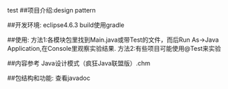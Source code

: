 test
##项目介绍:design pattern

##开发环境:
eclipse4.6.3 build使用gradle

##使用:
方法1:各模块包里找到Main.java或带Test的文件，而后Run As->Java Application,在Console里观察实验结果.
方法2:有些项目可能使用@Test来实验


##内容参考
Java设计模式（疯狂Java联盟版）.chm  


##包结构和功能:
查看javadoc



